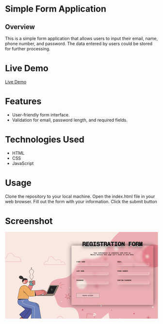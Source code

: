 # Simple Form Application

## Overview

This is a simple form application that allows users to input their email, name, phone number, and password. The data entered by users could be stored for further processing.

# Live Demo

[Live Demo](https://douglasmnegri.github.io/signup-form/)

# Features

- User-friendly form interface.
- Validation for email, password length, and required fields.

# Technologies Used

- HTML
- CSS
- JavaScript

# Usage

Clone the repository to your local machine.
Open the index.html file in your web browser.
Fill out the form with your information.
Click the submit button

# Screenshot

![Screenshot](/images/screenshot.png)
